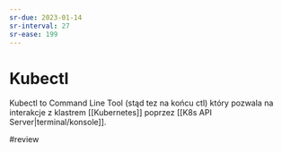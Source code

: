 ```yaml
---
sr-due: 2023-01-14
sr-interval: 27
sr-ease: 199
---
```


# Kubectl

Kubectl to Command Line Tool (stąd tez na końcu ctl) który pozwala na interakcje z klastrem [[Kubernetes]] poprzez [[K8s API Server|terminal/konsole]].

#review 